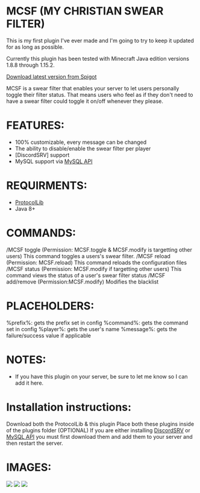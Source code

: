 # MCSF (MY CHRISTIAN SWEAR FILTER)
This is my first plugin I've ever made and I'm going to try to keep it updated for as long as possible.

Currently this plugin has been tested with Minecraft Java edition versions 1.8.8 through 1.15.2.

[Download latest version from Spigot](https://www.spigotmc.org/resources/mcsf-my-christian-swear-filter-100-customizable.54115/)

MCSF is a swear filter that enables your server to let users personally toggle their filter status. That means users who feel as if they don't need to have a swear filter could toggle it on/off whenever they please.

# FEATURES:
- 100% customizable, every message can be changed
- The ability to disable/enable the swear filter per player
- [DiscordSRV] support
- MySQL support via [MySQL API](https://www.spigotmc.org/resources/mysql-api.23932/)

# REQUIRMENTS:
- [ProtocolLib](https://www.spigotmc.org/resources/protocollib.1997/)
- Java 8+

# COMMANDS:
/MCSF toggle <player> (Permission: MCSF.toggle & MCSF.modify is targetting other users)
This command toggles a users's swear filter.
/MCSF reload (Permission: MCSF.reload)
This command reloads the configuration files
/MCSF status <player> (Permission: MCSF.modify if targetting other users)
This command views the status of a user's swear filter status
/MCSF add/remove <word> (Permission:MCSF.modify)
Modifies the blacklist

# PLACEHOLDERS:
%prefix%: gets the prefix set in config
%command%: gets the command set in config
%player%: gets the user's name
%message%: gets the failure/success value if applicable

# NOTES:
- If you have this plugin on your server, be sure to let me know so I can add it here.

# Installation instructions:
Download both the ProtocolLib & this plugin
Place both these plugins inside of the plugins folder
(OPTIONAL)
If you are either installing [DiscordSRV](https://www.spigotmc.org/resources/discordsrv.18494/) or [MySQL API](https://www.spigotmc.org/resources/mysql-api.23932/) you must first download them and add them to your server and then restart the server.

# IMAGES:
![](https://oof.ddns.net/u/05.31.01-05.05.20.png)
![](https://oof.ddns.net/u/05.29.04-05.05.20.png)
![](https://oof.ddns.net/u/05.28.55-05.05.20.png)
